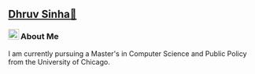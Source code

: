 ## [Dhruv Sinha👋](https://github.com/PrudhviGNV)


<a href="https://www.linkedin.com/in/dhruvsinha1998/">
  <img align="left" alt="Dhruvs's LinkdeIN" width="22px" src="https://cdn.jsdelivr.net/npm/simple-icons@v3/icons/linkedin.svg" />
</a>


### About Me

I am currently pursuing a Master's in Computer Science and Public Policy from the University of Chicago. 
<!--
**dhruvsinha/dhruvsinha** is a ✨ _special_ ✨ repository because its `README.md` (this file) appears on your GitHub profile.

Here are some ideas to get you started:

- 🔭 I’m currently working on ...
- 🌱 I’m currently learning ...
- 👯 I’m looking to collaborate on ...
- 🤔 I’m looking for help with ...
- 💬 Ask me about ...
- 📫 How to reach me: ...
- 😄 Pronouns: ...
- ⚡ Fun fact: ...
-->
